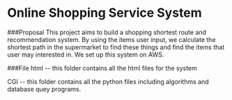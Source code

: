 # Online Shopping Service System

###Proposal
This project aims to build a shopping shortest route and recommendation system. By using the items user input, we calculate the shortest path in the supermarket to find these things and find the items that user may interested in. We set up this system on AWS.

###File
html -- this folder contains all the html files for the system

CGI --  this folder contains all the python files including algorithms and database quey programs.
